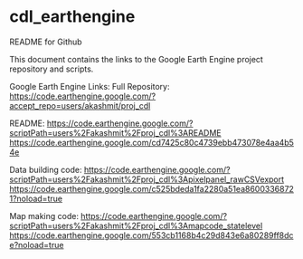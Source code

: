 # cdl_earthengine

README for Github

This document contains the links to the Google Earth Engine project repository and scripts.

Google Earth Engine Links:
  Full Repository: 
      https://code.earthengine.google.com/?accept_repo=users/akashmit/proj_cdl
  
  README: 
      https://code.earthengine.google.com/?scriptPath=users%2Fakashmit%2Fproj_cdl%3AREADME
      https://code.earthengine.google.com/cd7425c80c4739ebb473078e4aa4b54e

  Data building code:
      https://code.earthengine.google.com/?scriptPath=users%2Fakashmit%2Fproj_cdl%3Apixelpanel_rawCSVexport
      https://code.earthengine.google.com/c525bdeda1fa2280a51ea86003368721?noload=true

  Map making code:
      https://code.earthengine.google.com/?scriptPath=users%2Fakashmit%2Fproj_cdl%3Amapcode_statelevel
      https://code.earthengine.google.com/553cb1168b4c29d843e6a80289ff8dce?noload=true
      
      

